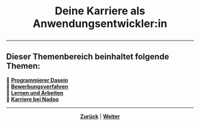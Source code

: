 # <p align="center">Deine Karriere als Anwendungsentwickler:in</p>

<!--Einleitungstext + Kapitel-Übersicht

Keywords: Tipps, Hinweise, Empfehlungen und Ähnliches-->

---

**Dieser Themenbereich beinhaltet folgende Themen:**
---

🔹 [**Programmierer Dasein**](/docs/08-karriere/02-anwendungsentwickler_beruf/01-programmierer_dasein/README.md)<br>
🔹 [**Bewerbungsverfahren**](/docs/08-karriere/02-anwendungsentwickler_beruf/02-bewerbungsverfahren/README.md) <br>
🔹 [**Lernen und Arbeiten**](/docs/08-karriere/02-anwendungsentwickler_beruf/03-lernen_und_arbeiten/README.md) <br>
🔹 [**Karriere bei Nadoo**](/docs/08-karriere/02-anwendungsentwickler_beruf/04-karriere_bei_nadoo/README.md) <br>

---

<p align="center">
<a href="/docs/08-karriere/01-social_media_netzwerk/04-doodle_kalender/README.md"><strong>Zurück</strong></a> | 
<a href="/docs/08-karriere/02-anwendungsentwickler_beruf/01-programmierer_dasein/README.md"><strong>Weiter</strong></a>
</p>